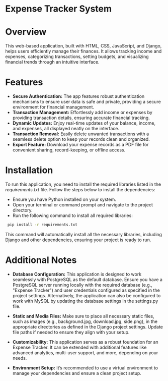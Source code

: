 # Expense Tracker System

# Overview
This web-based application, built with HTML, CSS, JavaScript, and Django, helps users efficiently manage their finances. It allows tracking income and expenses, categorizing transactions, setting budgets, and visualizing financial trends through an intuitive interface.

# Features
+ **Secure Authentication:** The app features robust authentication mechanisms to ensure user data is safe and private, providing a secure environment for financial management.
+ **Transaction Management:** Effortlessly add income or expenses by providing transaction details, ensuring accurate financial tracking.
+ **Dynamic Updates:** Enjoy real-time updates of your balance, income, and expenses, all displayed neatly on the interface.
+ **Transaction Removal:** Easily delete unwanted transactions with a seamless delete option to keep your records clean and organized.
+ **Export Feature:** Download your expense records as a PDF file for convenient sharing, record-keeping, or offline access.

# Installation
To run this application, you need to install the required libraries listed in the *requirements.txt* file. Follow the steps below to install the dependencies:

+ Ensure you have Python installed on your system.
+ Open your terminal or command prompt and navigate to the project directory.
+ Run the following command to install all required libraries:
 ```bash
  pip install -r requirements.txt
```
  
This command will automatically install all the necessary libraries, including Django and other dependencies, ensuring your project is ready to run.

# Additional Notes
+ **Database Configuration:** This application is designed to work seamlessly with PostgreSQL as the default database. Ensure you have a PostgreSQL server running locally with the required database (e.g., "Expense Tracker") and user credentials configured as specified in the project settings. Alternatively, the application can also be configured to work with MySQL by updating the database settings in the settings.py file.

+ **Static and Media Files:** Make sure to place all necessary static files, such as images (e.g., background.jpg, download.jpg, side.png), in the appropriate directories as defined in the Django project settings. Update file paths if needed to ensure they align with your setup.

+ **Customizability:** This application serves as a robust foundation for an Expense Tracker. It can be extended with additional features like advanced analytics, multi-user support, and more, depending on your needs.

+ **Environment Setup:** It’s recommended to use a virtual environment to manage your dependencies and ensure a clean project setup.




